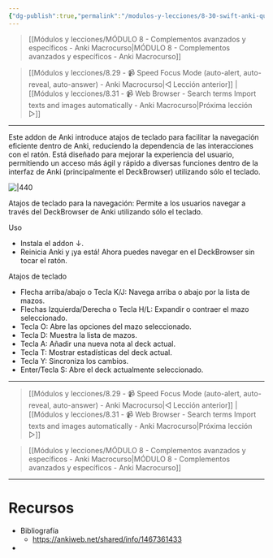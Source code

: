 ```yaml
---
{"dg-publish":true,"permalink":"/modulos-y-lecciones/8-30-swift-anki-quick-anki-navigation-with-keyboard-shortcuts-anki-macrocurso/","noteIcon":""}
---
```



> [[Módulos y lecciones/MÓDULO 8 - Complementos avanzados y específicos - Anki Macrocurso\|MÓDULO 8 - Complementos avanzados y específicos - Anki Macrocurso]]

> [[Módulos y lecciones/8.29 - 📹 Speed Focus Mode (auto-alert, auto-reveal, auto-answer) - Anki Macrocurso\|◁ Lección anterior]] | [[Módulos y lecciones/8.31 - 📹 Web Browser - Search terms Import texts and images automatically - Anki Macrocurso\|Próxima lección ▷]]

---

Este addon de Anki introduce atajos de teclado para facilitar la navegación eficiente dentro de Anki, reduciendo la dependencia de las interacciones con el ratón. Está diseñado para mejorar la experiencia del usuario, permitiendo un acceso más ágil y rápido a diversas funciones dentro de la interfaz de Anki (principalmente el DeckBrowser) utilizando sólo el teclado.

![|440](https://i.imgur.com/9igOgNK.gif)

Atajos de teclado para la navegación: Permite a los usuarios navegar a través del DeckBrowser de Anki utilizando sólo el teclado.

Uso
- Instala el addon ↓.
- Reinicia Anki y ¡ya está! Ahora puedes navegar en el DeckBrowser sin tocar el ratón.

Atajos de teclado
- Flecha arriba/abajo o Tecla K/J: Navega arriba o abajo por la lista de mazos.
- Flechas Izquierda/Derecha o Tecla H/L: Expandir o contraer el mazo seleccionado.
- Tecla O: Abre las opciones del mazo seleccionado.
- Tecla D: Muestra la lista de mazos.
- Tecla A: Añadir una nueva nota al deck actual.
- Tecla T: Mostrar estadísticas del deck actual.
- Tecla Y: Sincroniza los cambios.
- Enter/Tecla S: Abre el deck actualmente seleccionado.


---

> [[Módulos y lecciones/8.29 - 📹 Speed Focus Mode (auto-alert, auto-reveal, auto-answer) - Anki Macrocurso\|◁ Lección anterior]] | [[Módulos y lecciones/8.31 - 📹 Web Browser - Search terms Import texts and images automatically - Anki Macrocurso\|Próxima lección ▷]]

> [[Módulos y lecciones/MÓDULO 8 - Complementos avanzados y específicos - Anki Macrocurso\|MÓDULO 8 - Complementos avanzados y específicos - Anki Macrocurso]]

---

# Recursos
- Bibliografía
	- https://ankiweb.net/shared/info/1467361433
- 